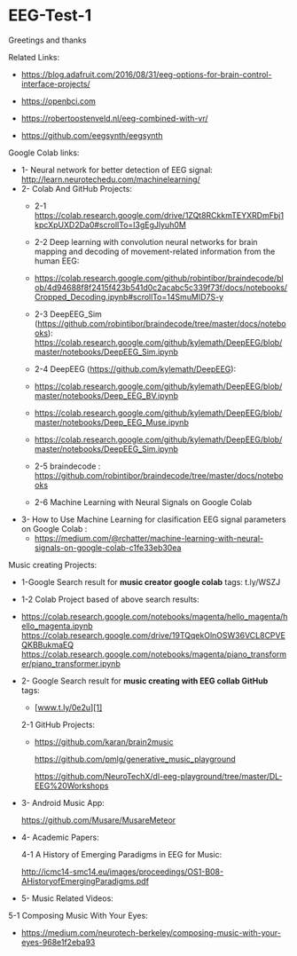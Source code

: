 # EEG-Test-1

Greetings and thanks

Related Links:

 - https://blog.adafruit.com/2016/08/31/eeg-options-for-brain-control-interface-projects/
   
 - https://openbci.com   

 - https://robertoostenveld.nl/eeg-combined-with-vr/   

 - https://github.com/eegsynth/eegsynth

Google Colab links:

 - 1- Neural network for better detection of EEG signal:
    http://learn.neurotechedu.com/machinelearning/
 - 2- Colab And GitHub Projects:
    - 2-1   https://colab.research.google.com/drive/1ZQt8RCkkmTEYXRDmFbj1kpcXpUXD2Da0#scrollTo=I3gEgJlyuh0M
    - 2-2 Deep learning with convolution neural networks for brain mapping
    and decoding of movement-related information from the human EEG:
    
    - https://colab.research.google.com/github/robintibor/braindecode/blob/4d94688f8f2415f423b541d0c2acabc5c339f73f/docs/notebooks/Cropped_Decoding.ipynb#scrollTo=14SmuMID7S-y
   - 2-3 DeepEEG_Sim
    (https://github.com/robintibor/braindecode/tree/master/docs/notebooks):
    https://colab.research.google.com/github/kylemath/DeepEEG/blob/master/notebooks/DeepEEG_Sim.ipynb
   - 2-4 DeepEEG (https://github.com/kylemath/DeepEEG):
    
    - https://colab.research.google.com/github/kylemath/DeepEEG/blob/master/notebooks/Deep_EEG_BV.ipynb

    

   - https://colab.research.google.com/github/kylemath/DeepEEG/blob/master/notebooks/Deep_EEG_Muse.ipynb

    - https://colab.research.google.com/github/kylemath/DeepEEG/blob/master/notebooks/DeepEEG_Sim.ipynb
   - 2-5 braindecode :
    https://github.com/robintibor/braindecode/tree/master/docs/notebooks
   - 2-6 Machine Learning with Neural Signals on Google Colab
 - 3- How to Use Machine Learning for clasification EEG signal
   parameters on Google Colab :
   - https://medium.com/@rchatter/machine-learning-with-neural-signals-on-google-colab-c1fe33eb30ea

Music creating Projects:

 - 1-Google Search result for **music creator google colab** tags:
    t.ly/WSZJ
 - 1-2 Colab Project based of above search results:
 - https://colab.research.google.com/notebooks/magenta/hello_magenta/hello_magenta.ipynb
   https://colab.research.google.com/drive/19TQqekOlnOSW36VCL8CPVEQKBBukmaEQ
   https://colab.research.google.com/notebooks/magenta/piano_transformer/piano_transformer.ipynb
 - 2- Google Search result for **music creating with EEG collab
    GitHub** tags:
    
    - [www.t.ly/0e2u][1]

     2-1 GitHub Projects:
    
    
   - https://github.com/karan/brain2music
       
       https://github.com/pmlg/generative_music_playground
       
       https://github.com/NeuroTechX/dl-eeg-playground/tree/master/DL-EEG%20Workshops
 - 3- Android Music App:
    
    https://github.com/Musare/MusareMeteor
 - 4- Academic Papers:
    
    4-1 A History of Emerging Paradigms in EEG for Music:
    
    http://icmc14-smc14.eu/images/proceedings/OS1-B08-AHistoryofEmergingParadigms.pdf
 - 5- Music Related Videos:

5-1 Composing Music With Your Eyes:

 - https://medium.com/neurotech-berkeley/composing-music-with-your-eyes-968e1f2eba93

  [1]: http://www.t.ly/0e2u
